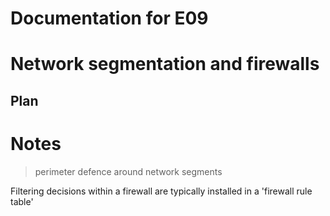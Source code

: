 # Documentation for E09

# Network segmentation and firewalls

## Plan




# Notes

> perimeter defence around network segments

Filtering decisions within a firewall are typically installed in a 'firewall rule table'